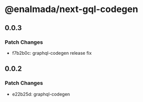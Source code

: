 # @enalmada/next-gql-codegen

## 0.0.3

### Patch Changes

- f7b2b0c: graphql-codegen release fix

## 0.0.2

### Patch Changes

- e22b25d: graphql-codegen
